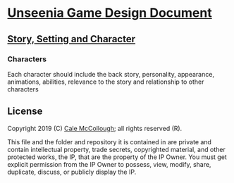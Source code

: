 # [Unseenia Game Design Document](../readme.md)

## [Story, Setting and Character](./readme.md)

### Characters

Each character should include the back story, personality, appearance, animations, abilities, relevance to the story and relationship to other characters 

## License

Copyright 2019 (C) [Cale McCollough](https://calemccollough.github.io); all rights reserved (R).

This file and the folder and repository it is contained in are private and contain intellectual property, trade secrets, copyrighted material, and other protected works, the IP, that are the property of the IP Owner. You must get explicit permission from the IP Owner to possess, view, modify, share, duplicate, discuss, or publicly display the IP.
